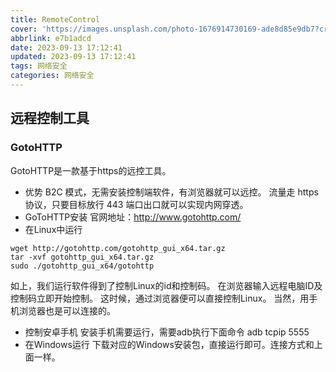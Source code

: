 ```yaml
---
title: RemoteControl
cover: 'https://images.unsplash.com/photo-1676914730169-ade8d85e9db7?crop=entropy&cs=tinysrgb&fit=max&fm=jpg&ixid=MnwxfDB8MXxyYW5kb218MHx8fHx8fHx8MTY5NDU5NjU4OQ&ixlib=rb-4.0.3&q=80&w=1080'
abbrlink: e7b1adcd
date: 2023-09-13 17:12:41
updated: 2023-09-13 17:12:41
tags: 网络安全
categories: 网络安全
---
```


## 远程控制工具

### GotoHTTP
GotoHTTP是一款基于https的远控工具。
- 优势
B2C 模式，无需安装控制端软件，有浏览器就可以远控。
流量走 https 协议，只要目标放行 443 端口出口就可以实现内网穿透。
- GoToHTTP安装
官网地址：http://www.gotohttp.com/
- 在Linux中运行
```
wget http://gotohttp.com/gotohttp_gui_x64.tar.gz
tar -xvf gotohttp_gui_x64.tar.gz
sudo ./gotohttp_gui_x64/gotohttp
```
如上，我们运行软件得到了控制Linux的id和控制码。
在浏览器输入远程电脑ID及控制码立即开始控制。
这时候，通过浏览器便可以直接控制Linux。
当然，用手机浏览器也是可以连接的。
- 控制安卓手机
安装手机需要运行，需要adb执行下面命令
adb tcpip 5555
- 在Windows运行
下载对应的Windows安装包，直接运行即可。连接方式和上面一样。
